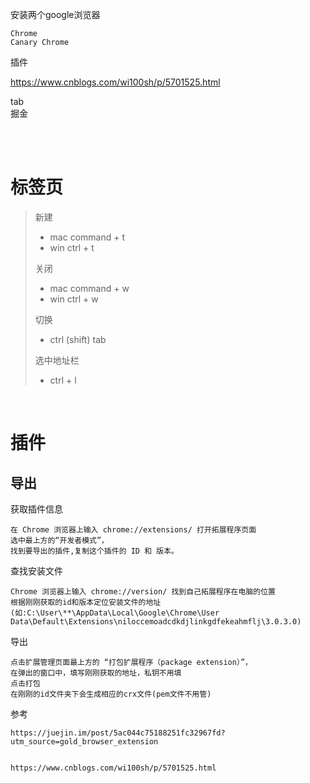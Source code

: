 




安装两个google浏览器

    Chrome
    Canary Chrome


插件

https://www.cnblogs.com/wi100sh/p/5701525.html

tab
​    
    掘金

​    
​    

# 标签页

> 新建
>
> - mac	command + t
> - win         ctrl + t
>
> 关闭
>
> - mac	command + w 
> - win         ctrl + w
>
> 切换
>
> - ctrl  (shift)  tab  
>
> 选中地址栏
>
> - ctrl + l

​        





# 插件


## 导出

获取插件信息

    在 Chrome 浏览器上输入 chrome://extensions/ 打开拓展程序页面
    选中最上方的“开发者模式”，
    找到要导出的插件,复制这个插件的 ID 和 版本。       

查找安装文件

    Chrome 浏览器上输入 chrome://version/ 找到自己拓展程序在电脑的位置
    根据刚刚获取的id和版本定位安装文件的地址
    (如:C:\User\**\AppData\Local\Google\Chrome\User Data\Default\Extensions\niloccemoadcdkdjlinkgdfekeahmflj\3.0.3.0)

导出

    点击扩展管理页面最上方的 “打包扩展程序（package extension）”，
    在弹出的窗口中，填写刚刚获取的地址，私钥不用填
    点击打包
    在刚刚的id文件夹下会生成相应的crx文件(pem文件不用管)    


参考

    https://juejin.im/post/5ac044c75188251fc32967fd?utm_source=gold_browser_extension
    
    
    https://www.cnblogs.com/wi100sh/p/5701525.html
    

